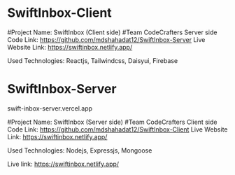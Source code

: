 # SwiftInbox-Client

#Project Name: SwiftInbox (Client side) #Team CodeCrafters Server side Code Link: https://github.com/mdshahadat12/SwiftInbox-Server Live Website Link: https://swiftinbox.netlify.app/

Used Technologies: Reactjs, Tailwindcss, Daisyui, Firebase

# SwiftInbox-Server

swift-inbox-server.vercel.app


#Project Name: SwiftInbox (Server side) #Team CodeCrafters Client side Code Link: https://github.com/mdshahadat12/SwiftInbox-Client Live Website Link: https://swiftinbox.netlify.app/

Used Technologies: Nodejs, Expressjs, Mongoose

Live link: https://swiftinbox.netlify.app/

